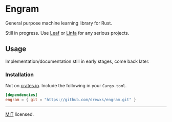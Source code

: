 # Engram

General purpose machine learning library for Rust.

Still in progress. Use [Leaf](https://github.com/autumnai/leaf/) or [Linfa](https://github.com/rust-ml/linfa/) for any serious projects.

## Usage

Implementation/documentation still in early stages, come back later.

### Installation

Not on [crates.io](https://crates.io/). Include the following in your `Cargo.toml`.

```toml
[dependencies]
engram = { git = "https://github.com/drewxs/engram.git" }
```

---

[MIT](https://github.com/drewxs/engram/blob/main/LICENSE) licensed.
